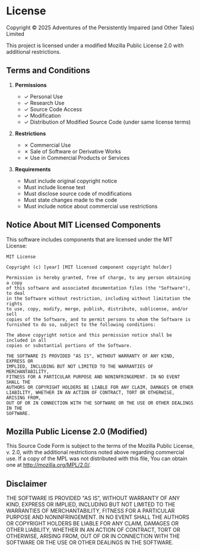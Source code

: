 # License

Copyright © 2025 Adventures of the Persistently Impaired (and Other Tales) Limited

This project is licensed under a modified Mozilla Public License 2.0 with additional restrictions.

## Terms and Conditions

1. **Permissions**
   - ✓ Personal Use
   - ✓ Research Use
   - ✓ Source Code Access
   - ✓ Modification
   - ✓ Distribution of Modified Source Code (under same license terms)

2. **Restrictions**
   - ✗ Commercial Use
   - ✗ Sale of Software or Derivative Works
   - ✗ Use in Commercial Products or Services

3. **Requirements**
   - Must include original copyright notice
   - Must include license text
   - Must disclose source code of modifications
   - Must state changes made to the code
   - Must include notice about commercial use restrictions

## Notice About MIT Licensed Components

This software includes components that are licensed under the MIT License:

```
MIT License

Copyright (c) [year] [MIT licensed component copyright holder]

Permission is hereby granted, free of charge, to any person obtaining a copy
of this software and associated documentation files (the "Software"), to deal
in the Software without restriction, including without limitation the rights
to use, copy, modify, merge, publish, distribute, sublicense, and/or sell
copies of the Software, and to permit persons to whom the Software is
furnished to do so, subject to the following conditions:

The above copyright notice and this permission notice shall be included in all
copies or substantial portions of the Software.

THE SOFTWARE IS PROVIDED "AS IS", WITHOUT WARRANTY OF ANY KIND, EXPRESS OR
IMPLIED, INCLUDING BUT NOT LIMITED TO THE WARRANTIES OF MERCHANTABILITY,
FITNESS FOR A PARTICULAR PURPOSE AND NONINFRINGEMENT. IN NO EVENT SHALL THE
AUTHORS OR COPYRIGHT HOLDERS BE LIABLE FOR ANY CLAIM, DAMAGES OR OTHER
LIABILITY, WHETHER IN AN ACTION OF CONTRACT, TORT OR OTHERWISE, ARISING FROM,
OUT OF OR IN CONNECTION WITH THE SOFTWARE OR THE USE OR OTHER DEALINGS IN THE
SOFTWARE.
```

## Mozilla Public License 2.0 (Modified)

This Source Code Form is subject to the terms of the Mozilla Public License, v. 2.0, with the additional restrictions noted above regarding commercial use. If a copy of the MPL was not distributed with this file, You can obtain one at http://mozilla.org/MPL/2.0/.

## Disclaimer

THE SOFTWARE IS PROVIDED "AS IS", WITHOUT WARRANTY OF ANY KIND, EXPRESS OR IMPLIED, INCLUDING BUT NOT LIMITED TO THE WARRANTIES OF MERCHANTABILITY, FITNESS FOR A PARTICULAR PURPOSE AND NONINFRINGEMENT. IN NO EVENT SHALL THE AUTHORS OR COPYRIGHT HOLDERS BE LIABLE FOR ANY CLAIM, DAMAGES OR OTHER LIABILITY, WHETHER IN AN ACTION OF CONTRACT, TORT OR OTHERWISE, ARISING FROM, OUT OF OR IN CONNECTION WITH THE SOFTWARE OR THE USE OR OTHER DEALINGS IN THE SOFTWARE.
